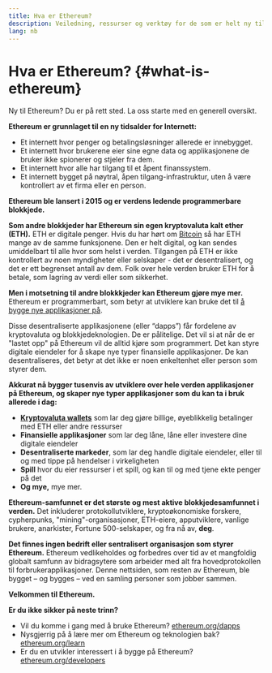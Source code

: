 ```yaml
---
title: Hva er Ethereum?
description: Veiledning, ressurser og verktøy for de som er helt ny til Ethereum.
lang: nb
---
```


# Hva er Ethereum? {#what-is-ethereum}

Ny til Ethereum? Du er på rett sted. La oss starte med en generell oversikt.

**Ethereum er grunnlaget til en ny tidsalder for Internett:**

- Et internett hvor penger og betalingsløsninger allerede er innebygget.
- Et internett hvor brukerene eier sine egne data og applikasjonene de bruker ikke spionerer og stjeler fra dem.
- Et internett hvor alle har tilgang til et åpent finanssystem.
- Et internett bygget på nøytral, åpen tilgang-infrastruktur, uten å være kontrollert av et firma eller en person.

**Ethereum ble lansert i 2015 og er verdens ledende programmerbare blokkjede.**

**Som andre blokkjeder har Ethereum sin egen kryptovaluta kalt ether (ETH).** ETH er digitale penger. Hvis du har hørt om [Bitcoin](http://bitcoin.org/) så har ETH mange av de samme funksjonene. Den er helt digital, og kan sendes umiddelbart til alle hvor som helst i verden. Tilgangen på ETH er ikke kontrollert av noen myndigheter eller selskaper - det er desentralisert, og det er ett begrenset antall av dem. Folk over hele verden bruker ETH for å betale, som lagring av verdi eller som sikkerhet.

**Men i motsetning til andre blokkkjeder kan Ethereum gjøre mye mer.** Ethereum er programmerbart, som betyr at utviklere kan bruke det til [å bygge nye applikasjoner på](/apps/).

Disse desentraliserte applikasjonene (eller “dapps”) får fordelene av kryptovaluta og blokkjedeknologien. De er pålitelige. Det vil si at når de er "lastet opp" på Ethereum vil de alltid kjøre som programmert. Det kan styre digitale eiendeler for å skape nye typer finansielle applikasjoner. De kan desentraliseres, det betyr at det ikke er noen enkeltenhet eller person som styrer dem.

**Akkurat nå bygger tusenvis av utviklere over hele verden applikasjoner på Ethereum, og skaper nye typer applikasjoner som du kan ta i bruk allerede i dag:**

- [**Kryptovaluta wallets**](/wallets/) som lar deg gjøre billige, øyeblikkelig betalinger med ETH eller andre ressurser
- **Finansielle applikasjoner** som lar deg låne, låne eller investere dine digitale eiendeler
- **Desentraliserte markeder**, som lar deg handle digitale eiendeler, eller til og med tippe på hendelser i virkeligheten
- **Spill** hvor du eier ressurser i et spill, og kan til og med tjene ekte penger på det
- **Og mye,** mye mer.

**Ethereum-samfunnet er det største og mest aktive blokkjedesamfunnet i verden.** Det inkluderer protokollutviklere, kryptoøkonomiske forskere, cypherpunks, "mining"-organisasjoner, ETH-eiere, apputviklere, vanlige brukere, anarkister, Fortune 500-selskaper, og fra nå av, **deg**.

**Det finnes ingen bedrift eller sentralisert organisasjon som styrer Ethereum.** Ethereum vedlikeholdes og forbedres over tid av et mangfoldig globalt samfunn av bidragsytere som arbeider med alt fra hovedprotokollen til forbrukerapplikasjoner. Denne nettsiden, som resten av Ethereum, ble bygget – og bygges – ved en samling personer som jobber sammen.

**Velkommen til Ethereum.**

**Er du ikke sikker på neste trinn?**

- Vil du komme i gang med å bruke Ethereum? [ethereum.org/dapps](/apps/)
- Nysgjerrig på å lære mer om Ethereum og teknologien bak? [ethereum.org/learn](/learn/)
- Er du en utvikler interessert i å bygge på Ethereum? [ethereum.org/developers](/developers/)
